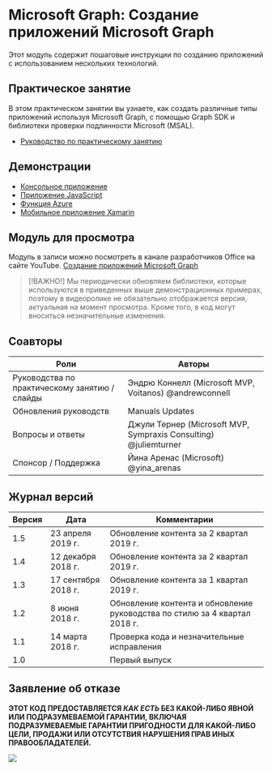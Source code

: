 # Microsoft Graph: Создание приложений Microsoft Graph

Этот модуль содержит пошаговые инструкции по созданию приложений с использованием нескольких технологий.

## Практическое занятие

В этом практическом занятии вы узнаете, как создать различные типы приложений используя Microsoft Graph, с помощью Graph SDK и библиотеки проверки подлинности Microsoft (MSAL).

- [Руководство по практическому занятию](./Lab.md)

## Демонстрации

- [Консольное приложение](./Demos/01-console-application)
- [Приложение JavaScript](./Demos/02-angular-connect-rest)
- [Функция Azure](./Demos/03-azure-function)
- [Мобильное приложение Xamarin](./Demos/04-xamarin-application)

## Модуль для просмотра

Модуль в записи можно посмотреть в канале разработчиков Office на сайте YouTube. [Создание приложений Microsoft Graph](https://www.youtube.com/watch?v=nLq9jXpWAgk) 
   > [!ВАЖНО!]
   > Мы периодически обновляем библиотеки, которые используются в приведенных выше демонстрационных примерах, поэтому в видеоролике не обязательно отображается версия, актуальная на момент просмотра. Кроме того, в код могут вноситься незначительные изменения.
## Соавторы

| Роли | Авторы |
| -------------------- | ---------------------------------------------------------------- |
| Руководства по практическому занятию / слайды | Эндрю Коннелл (Microsoft MVP, Voitanos) @andrewconnell |
| Обновления руководств | Manuals Updates | Тайтус Гичеру (Майкрософт) |
| Вопросы и ответы | Джули Тернер (Microsoft MVP, Sympraxis Consulting) @juliemturner |
| Спонсор / Поддержка | Йина Аренас (Microsoft) @yina\_arenas |

## Журнал версий

| Версия | Дата | Комментарии|
| ------- | ------------------ | -------------------------------------------- |
| 1.5 | 23 апреля 2019 г. | Обновление контента за 2 квартал 2019 г. |
| 1.4 | 12 декабря 2018 г. | Обновление контента за 2 квартал 2019 г. |
| 1.3 | 17 сентября 2018 г. | Обновление контента за 1 квартал 2019 г. |
| 1.2 | 8 июня 2018 г. | Обновление контента и обновление руководства по стилю за 4 квартал 2018 г. |
| 1.1 | 14 марта 2018 г. | Проверка кода и незначительные исправления |
| 1.0 | |Первый выпуск |

## Заявление об отказе

**ЭТОТ КОД ПРЕДОСТАВЛЯЕТСЯ *КАК ЕСТЬ* БЕЗ КАКОЙ-ЛИБО ЯВНОЙ ИЛИ ПОДРАЗУМЕВАЕМОЙ ГАРАНТИИ, ВКЛЮЧАЯ ПОДРАЗУМЕВАЕМЫЕ ГАРАНТИИ ПРИГОДНОСТИ ДЛЯ КАКОЙ-ЛИБО ЦЕЛИ, ПРОДАЖИ ИЛИ ОТСУТСТВИЯ НАРУШЕНИЯ ПРАВ ИНЫХ ПРАВООБЛАДАТЕЛЕЙ.**

<img src="https://telemetry.sharepointpnp.com/msgraph-training-buildingapps" />
